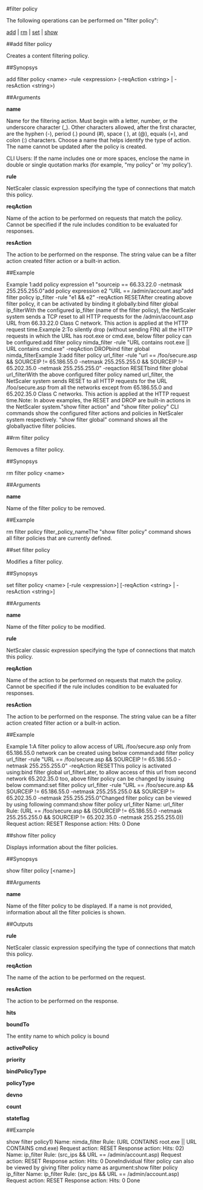 #filter policy

The following operations can be performed on "filter policy":


[add](#add-filter-policy) | [rm](#rm-filter-policy) | [set](#set-filter-policy) | [show](#show-filter-policy)

##add filter policy

Creates a content filtering policy.


##Synopsys

add filter policy &lt;name> -rule &lt;expression> (-reqAction &lt;string> | -resAction &lt;string>)


##Arguments

<b>name</b>
Name for the filtering action. Must begin with a letter, number, or the underscore character (_). Other characters allowed, after the first character, are the hyphen (-), period (.) pound (#), space ( ), at (@), equals (=), and colon (:) characters. Choose a name that helps identify the type of action. The name cannot be updated after the policy is created.
CLI Users: If the name includes one or more spaces, enclose the name in double or single quotation marks (for example, "my policy" or 'my policy').

<b>rule</b>
NetScaler classic expression specifying the type of connections that match this policy.

<b>reqAction</b>
Name of the action to be performed on requests that match the policy. Cannot be specified if the rule includes condition to be evaluated for responses.

<b>resAction</b>
The action to be performed on the response. The string value can be a filter action created filter action or a built-in action.



##Example

Example 1:add policy expression e1 "sourceip == 66.33.22.0 -netmask 255.255.255.0"add policy expression e2 "URL == /admin/account.asp"add filter policy ip_filter -rule "e1 && e2"  -reqAction RESETAfter creating above filter policy, it can be activated by binding it globally:bind filter global ip_filterWith the configured ip_filter (name of the filter policy), the NetScaler system sends a TCP reset to all HTTP requests for the /admin/account.asp URL from 66.33.22.0 Class C network. This action is applied at the HTTP request time.Example 2:To silently drop (without sending FIN) all the HTTP requests in which the URL has root.exe or cmd.exe, below filter policy can be configured:add filter policy nimda_filter -rule "URL contains root.exe || URL contains cmd.exe" -reqAction DROPbind filter global nimda_filterExample 3:add filter policy url_filter -rule "url == /foo/secure.asp && SOURCEIP != 65.186.55.0 -netmask 255.255.255.0 && SOURCEIP != 65.202.35.0 -netmask 255.255.255.0" -reqaction RESETbind filter global url_filterWith the above configured filter policy named url_filter, the NetScaler system sends RESET to all HTTP requests for the URL /foo/secure.asp from all the networks except from 65.186.55.0 and 65.202.35.0 Class C networks. This action is applied at the HTTP request time.Note: In above examples, the RESET and DROP are built-in actions in the NetScaler system."show filter action" and "show filter policy" CLI commands show the configured filter actions and policies in NetScaler system respectively. "show filter global" command shows all the globallyactive filter policies.

##rm filter policy

Removes a filter policy.


##Synopsys

rm filter policy &lt;name>


##Arguments

<b>name</b>
Name of the filter policy to be removed.



##Example

rm filter policy filter_policy_nameThe "show filter policy" command shows all filter policies that are currently defined.

##set filter policy

Modifies a filter policy.


##Synopsys

set filter policy &lt;name> [-rule &lt;expression>] [-reqAction &lt;string> | -resAction &lt;string>]


##Arguments

<b>name</b>
Name of the filter policy to be modified.

<b>rule</b>
NetScaler classic expression specifying the type of connections that match this policy.

<b>reqAction</b>
Name of the action to be performed on requests that match the policy. Cannot be specified if the rule includes condition to be evaluated for responses.

<b>resAction</b>
The action to be performed on the response. The string value can be a filter action created filter action or a built-in action.



##Example

Example 1:A filter policy to allow access of URL /foo/secure.asp only from 65.186.55.0 network can be created using below command:add filter policy url_filter -rule "URL == /foo/secure.asp && SOURCEIP != 65.186.55.0 -netmask 255.255.255.0" -reqAction RESETThis policy is activated using:bind filter global url_filterLater, to allow access of this url from second network 65.202.35.0 too, above filter policy can be changed by issuing below command:set filter policy url_filter -rule "URL == /foo/secure.asp && SOURCEIP != 65.186.55.0 -netmask 255.255.255.0 && SOURCEIP != 65.202.35.0 -netmask 255.255.255.0"Changed filter policy can be viewed by using following command:show filter policy url_filter        Name: url_filter  Rule: (URL == /foo/secure.asp && (SOURCEIP != 65.186.55.0 -netmask 255.255.255.0 && SOURCEIP != 65.202.35.0 -netmask 255.255.255.0))        Request action: RESET        Response action:        Hits: 0 Done

##show filter policy

Displays information about the filter policies.


##Synopsys

show filter policy [&lt;name>]


##Arguments

<b>name</b>
Name of the filter policy to be displayed. If a name is not provided, information about all the filter policies is shown.



##Outputs

<b>rule</b>
NetScaler classic expression specifying the type of connections that match this policy.

<b>reqAction</b>
The name of the action to be performed on the request.

<b>resAction</b>
The action to be performed on the response.

<b>hits</b>

<b>boundTo</b>
The entity name to which policy is bound

<b>activePolicy</b>

<b>priority</b>

<b>bindPolicyType</b>

<b>policyType</b>

<b>devno</b>

<b>count</b>

<b>stateflag</b>



##Example

show filter policy1)      Name: nimda_filter Rule: (URL CONTAINS root.exe || URL CONTAINS cmd.exe)        Request action: RESET        Response action:        Hits: 02)      Name: ip_filter Rule: (src_ips && URL == /admin/account.asp)        Request action: RESET        Response action:        Hits: 0 DoneIndividual filter policy can also be viewed by giving filter policy name as argument:show filter policy ip_filter        Name: ip_filter Rule: (src_ips && URL == /admin/account.asp)        Request action: RESET        Response action:        Hits: 0 Done


